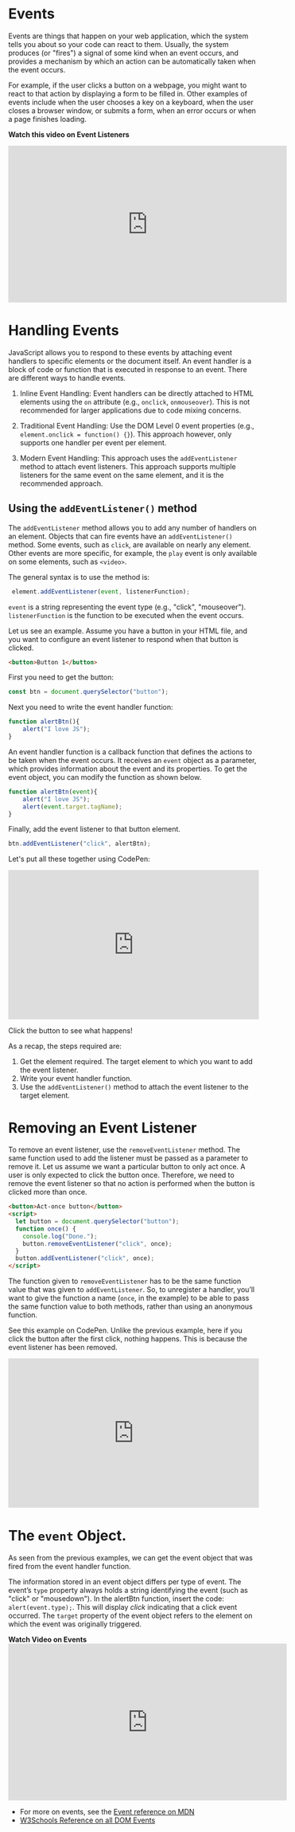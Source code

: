 # Events
Events are things that happen on your web application, which the system tells you about so your code can react to them. Usually, the system produces (or "fires") a signal of some kind when an event occurs, and provides a mechanism by which an action can be automatically taken when the event occurs. 

For example, if the user clicks a button on a webpage, you might want to react to that action by displaying a form to be filled in. Other examples of events include when the user chooses a key on a keyboard, when the user closes a browser window, or submits a form, when an error occurs or when a page finishes loading.




<!-- # `window`
The window binding refers to a built-in object provided by the browser.
It represents the browser window that contains the document. Calling its
addEventListener method registers the second argument to be called whenever the event described by its first argument occurs. -->
<strong>Watch this video on Event Listeners</strong>
<iframe width="560" height="315" src="https://www.youtube.com/embed/XF1_MlZ5l6M" title="YouTube video player" frameborder="0" allow="accelerometer; autoplay; clipboard-write; encrypted-media; gyroscope; picture-in-picture; web-share" allowfullscreen></iframe>

# Handling Events
JavaScript allows you to respond to these events by attaching event handlers to specific elements or the document itself. An event handler is a block of code or function that is executed in response to an event. There are different ways to handle events. 
1. Inline Event Handling: Event handlers can be directly attached to HTML elements using the `on` attribute (e.g., `onclick`, `onmouseover`). This is not recommended for larger applications due to code mixing concerns.

2. Traditional Event Handling: Use the DOM Level 0 event properties (e.g., `element.onclick = function() {}`). This approach however, only supports one handler per event per element.

3. Modern Event Handling: This approach uses the `addEventListener` method to attach event listeners. This approach supports multiple listeners for the same event on the same element, and it is the recommended approach.


## Using the `addEventListener()` method
The `addEventListener` method allows you to add any number of handlers  on an element. Objects that can fire events have an `addEventListener()` method. Some events, such as `click`, are available on nearly any element. Other events are more specific, for example, the `play` event is only available on some elements, such as `<video>`.

The general syntax is to use the method is:

```js 
 element.addEventListener(event, listenerFunction);
 ```                 
`event` is a string representing the event type (e.g., "click", "mouseover").
`listenerFunction` is the function to be executed when the event occurs.
<!-- Optional `options` object can be used to specify additional configurations. -->

Let us see an example. Assume you have a button in your HTML file, and you want to configure an event listener to respond when that button is clicked.
```html
<button>Button 1</button>
```
First you need to get the button: 
```js
const btn = document.querySelector("button");
```

Next you need to write the event handler function: 

```js
function alertBtn(){
    alert("I love JS");
}
```
An event handler function is a callback function that defines the actions to be taken when the event occurs. It receives an `event` object as a parameter, which provides information about the event and its properties. To get the event object, you can modify the function as shown below. 

```js
function alertBtn(event){
    alert("I love JS");
    alert(event.target.tagName);
}
```


Finally, add the event listener to that button element.

```js
btn.addEventListener("click", alertBtn);
```

Let's put all these together using CodePen:
<iframe height="300" style="width: 100%;" scrolling="no" title="Untitled" src="https://codepen.io/OlaperiKB/embed/MWzvNEX?default-tab=html%2Cresult" frameborder="no" loading="lazy" allowtransparency="true" allowfullscreen="true">
  See the Pen <a href="https://codepen.io/OlaperiKB/pen/MWzvNEX">
  Untitled</a> by Ola (<a href="https://codepen.io/OlaperiKB">@OlaperiKB</a>)
  on <a href="https://codepen.io">CodePen</a>.
</iframe>

Click the button to see what happens!

As a recap, the steps required are:
1. Get the element required. The target element to which you want to add the event listener.
2. Write your event handler function.
3. Use the `addEventListener()` method to attach the event listener to the target element. 

# Removing an Event Listener
To remove an event listener, use the `removeEventListener` method. The same function used to add the listener must be passed as a parameter to remove it.
Let us assume we want a particular button to only act once. A user is only expected to click the button once. Therefore, we need to remove the event listener so that no action is performed when the button is clicked more than once. 



```html
<button>Act-once button</button>
<script>
  let button = document.querySelector("button");
  function once() {
    console.log("Done.");
    button.removeEventListener("click", once);
  }
  button.addEventListener("click", once);
</script>
```

The function given to `removeEventListener` has to be the same function
value that was given to `addEventListener`. So, to unregister a handler, you’ll
want to give the function a name (`once`, in the example) to be able to pass the
same function value to both methods, rather than using an anonymous function.

See this example on CodePen. Unlike the previous example, here if you click the button after the first click, nothing happens. This is because the event listener has been removed.

<iframe height="300" style="width: 100%;" scrolling="no" title="Untitled" src="https://codepen.io/OlaperiKB/embed/NWeGRNm?default-tab=html%2Cresult" frameborder="no" loading="lazy" allowtransparency="true" allowfullscreen="true">
  See the Pen <a href="https://codepen.io/OlaperiKB/pen/NWeGRNm">
  Untitled</a> by Ola (<a href="https://codepen.io/OlaperiKB">@OlaperiKB</a>)
  on <a href="https://codepen.io">CodePen</a>.
</iframe>

# The `event` Object.
As seen from the previous examples, we can get the event object that was fired from the event handler function.

The information stored in an event object differs per type of event. The event’s `type` property always holds a string identifying the event (such as "click" or "mousedown"). In the alertBtn function, insert the code:     `alert(event.type);`. This will display *click* indicating that a click event occurred.
The `target` property of the event object refers to the element on which the event was originally triggered.

<summary><strong>Watch Video on Events</strong></summary>

<iframe width="560" height="315" src="https://www.youtube.com/embed/0fy9TCcX8Uc?si=8aOqsKsZQEW6AFos" title="YouTube video player" frameborder="0" allow="accelerometer; autoplay; clipboard-write; encrypted-media; gyroscope; picture-in-picture; web-share" allowfullscreen></iframe>

<aside>

- For more on events, see the [Event reference on MDN](https://developer.mozilla.org/en-US/docs/Web/Events)
- [W3Schools Reference on all DOM Events](https://www.w3schools.com/jsref/dom_obj_event.asp)
</aside>


